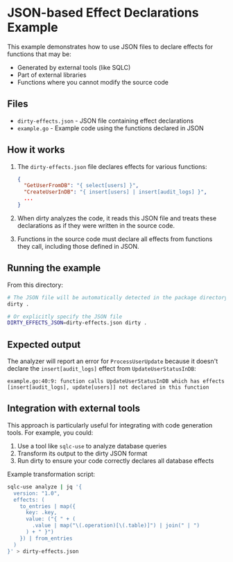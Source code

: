 # JSON-based Effect Declarations Example

This example demonstrates how to use JSON files to declare effects for functions that may be:
- Generated by external tools (like SQLC)
- Part of external libraries
- Functions where you cannot modify the source code

## Files

- `dirty-effects.json` - JSON file containing effect declarations
- `example.go` - Example code using the functions declared in JSON

## How it works

1. The `dirty-effects.json` file declares effects for various functions:
   ```json
   {
     "GetUserFromDB": "{ select[users] }",
     "CreateUserInDB": "{ insert[users] | insert[audit_logs] }",
     ...
   }
   ```

2. When dirty analyzes the code, it reads this JSON file and treats these declarations as if they were written in the source code.

3. Functions in the source code must declare all effects from functions they call, including those defined in JSON.

## Running the example

From this directory:

```bash
# The JSON file will be automatically detected in the package directory
dirty .

# Or explicitly specify the JSON file
DIRTY_EFFECTS_JSON=dirty-effects.json dirty .
```

## Expected output

The analyzer will report an error for `ProcessUserUpdate` because it doesn't declare the `insert[audit_logs]` effect from `UpdateUserStatusInDB`:

```
example.go:40:9: function calls UpdateUserStatusInDB which has effects [insert[audit_logs], update[users]] not declared in this function
```

## Integration with external tools

This approach is particularly useful for integrating with code generation tools. For example, you could:

1. Use a tool like `sqlc-use` to analyze database queries
2. Transform its output to the dirty JSON format
3. Run dirty to ensure your code correctly declares all database effects

Example transformation script:
```bash
sqlc-use analyze | jq '{
  version: "1.0",
  effects: (
    to_entries | map({
      key: .key,
      value: ("{ " + (
        .value | map("\(.operation)[\(.table)]") | join(" | ")
      ) + " }")
    }) | from_entries
  )
}' > dirty-effects.json
```